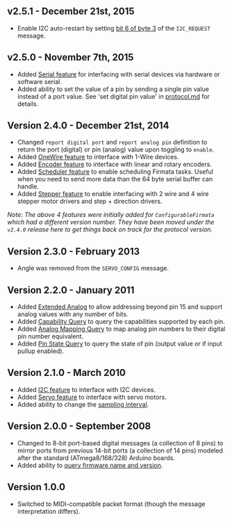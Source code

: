 ## v2.5.1 - December 21st, 2015

- Enable I2C auto-restart by setting [bit 6 of byte 3](https://github.com/firmata/protocol/commit/22cc239b5a527556d82707fe0c540b16ed42f0bc#diff-ab7ff1e563b418ee1e557d6ece901dc7R17) of the `I2C_REQUEST` message.

## v2.5.0 - November 7th, 2015

- Added [Serial feature](https://github.com/firmata/protocol/blob/master/serial.md) for interfacing with serial devices via hardware or software serial.
- Added ability to set the value of a pin by sending a single pin value instead of a port value. See 'set digital pin value' in [protocol.md](https://github.com/firmata/protocol/blob/master/protocol.md#message-types) for details.

## Version 2.4.0 - December 21st, 2014

- Changed `report digital port` and `report analog pin` definition to return the port (digital) or pin (analog) value upon toggling to `enable`.
- Added [OneWire feature](https://github.com/firmata/protocol/blob/master/onewire.md) to interface with 1-Wire devices.
- Added [Encoder feature](https://github.com/firmata/protocol/blob/master/encoder.md) to interface with linear and rotary encoders.
- Added [Scheduler feature](https://github.com/firmata/protocol/blob/master/scheduler.md) to enable scheduling Firmata tasks. Useful when you need to send more data than the 64 byte serial buffer can handle.
- Added [Stepper feature](https://github.com/firmata/protocol/blob/master/stepper.md) to enable interfacing with 2 wire and 4 wire stepper motor drivers and step + direction drivers.

*Note: The above 4 features were initially added for `ConfigurableFirmata` which had a different version number. They have been moved under the `v2.4.0` release here to get things back on track for the protocol version.*

## Version 2.3.0 - February 2013

- Angle was removed from the `SERVO_CONFIG` message.

## Version 2.2.0 - January 2011

- Added [Extended Analog](https://github.com/firmata/protocol/blob/master/protocol.md#extended-analog) to allow addressing beyond pin 15 and support analog values with any number of bits.
- Added [Capability Query](https://github.com/firmata/protocol/blob/master/protocol.md#capability-query) to query the capabilities supported by each pin.
- Added [Analog Mapping Query](https://github.com/firmata/protocol/blob/master/protocol.md#analog-mapping-query) to map analog pin numbers to their digital pin number equivalent.
- Added [Pin State Query](https://github.com/firmata/protocol/blob/master/protocol.md#pin-state-query) to query the state of pin (output value or if input pullup enabled).

## Version 2.1.0 - March 2010

- Added [I2C feature](https://github.com/firmata/protocol/blob/master/i2c.md) to interface with I2C devices.
- Added [Servo feature](https://github.com/firmata/protocol/blob/master/servos.md) to interface with servo motors.
- Added ability to change the [sampling interval](https://github.com/firmata/protocol/blob/master/protocol.md#sampling-interval).

## Version 2.0.0 - September 2008

- Changed to 8-bit port-based digital messages (a collection of 8 pins) to mirror ports from previous 14-bit ports (a collection of 14 pins) modeled after the standard (ATmega8/168/328) Arduino boards.
- Added ability to [query firmware name and version](https://github.com/firmata/protocol/blob/master/protocol.md#query-firmware-name-and-version).

## Version 1.0.0

- Switched to MIDI-compatible packet format (though the message interpretation differs).

